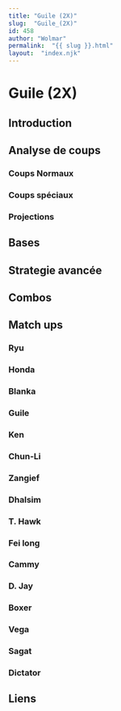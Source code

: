 ```yaml
---
title: "Guile (2X)"
slug:  "Guile_(2X)"
id: 458
author: "Wolmar"
permalink:  "{{ slug }}.html"
layout:  "index.njk"
---
```


# Guile (2X)

## Introduction

## Analyse de coups

### Coups Normaux

### Coups spéciaux

### Projections

## Bases

## Strategie avancée

## Combos

## Match ups

### Ryu

### Honda

### Blanka

### Guile

### Ken

### Chun-Li

### Zangief

### Dhalsim

### T. Hawk

### Fei long

### Cammy

### D. Jay

### Boxer

### Vega

### Sagat

### Dictator

## Liens
